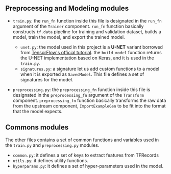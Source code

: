 ## Preprocessing and Modeling modules

- `train.py`: the `run_fn` function inside this file is designated in the `run_fn` argument of the `Trainer` component. `run_fn` function basically constructs `tf.data` pipeline for training and validation dataset, builds a model, train the model, and export the trained model. 
  - `unet.py`: the model used in this project is a **U-NET** variant borrowed from [TensorFlow's official tutorial](https://www.tensorflow.org/tutorials/images/segmentation). the `build_model` function returns the U-NET implementation based on Keras, and it is used in the `train.py`.
  - `signatures.py`: a signature let us add custom functions to a model when it is exported as `SavedModel`. This file defines a set of signatures for the model.


- `preprocessing.py`: the `preprocessing_fn` function inside this file is designated in the `preprocessing_fn` argument of the `Transform` component. `preprocessing_fn` function basically transforms the raw data from the upstream component, `ImportExampleGen` to be fit into the format that the model expects.

## Commons modules

The other files contains a set of common functions and variables used in the `train.py` and `preprocessing.py` modules. 

- `common.py`: it defines a set of keys to extract features from TFRecords
- `utils.py`: it defines utility functions. 
- `hyperparams.py`: it defines a set of hyper-parameters used in the model.